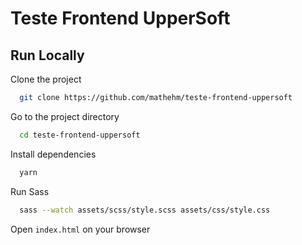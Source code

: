 # Teste Frontend UpperSoft

## Run Locally

Clone the project

```bash
  git clone https://github.com/mathehm/teste-frontend-uppersoft
```

Go to the project directory

```bash
  cd teste-frontend-uppersoft
```

Install dependencies

```bash
  yarn
```

Run Sass

```bash
  sass --watch assets/scss/style.scss assets/css/style.css
```

Open `index.html` on your browser